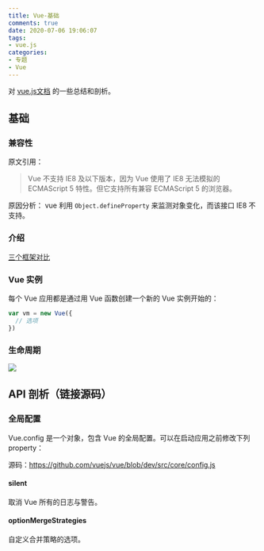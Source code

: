 ```yaml
---
title: Vue-基础
comments: true
date: 2020-07-06 19:06:07
tags:
- vue.js
categories:
- 专题
- Vue
---
```


对 [vue.js文档](https://cn.vuejs.org/v2/guide/) 的一些总结和剖析。

<!--more-->

## 基础

### 兼容性

原文引用：
> Vue 不支持 IE8 及以下版本，因为 Vue 使用了 IE8 无法模拟的 ECMAScript 5 特性。但它支持所有兼容 ECMAScript 5 的浏览器。

原因分析：
vue 利用 `Object.defineProperty` 来监测对象变化，而该接口 IE8 不支持。

### 介绍

[三个框架对比](https://cn.vuejs.org/v2/guide/comparison.html)

### Vue 实例

每个 Vue 应用都是通过用 Vue 函数创建一个新的 Vue 实例开始的：

```js
var vm = new Vue({
  // 选项
})
```

### 生命周期

![](lifecycle.png)

## API 剖析（链接源码）

### 全局配置

Vue.config 是一个对象，包含 Vue 的全局配置。可以在启动应用之前修改下列 property：

源码：https://github.com/vuejs/vue/blob/dev/src/core/config.js

#### silent

取消 Vue 所有的日志与警告。

#### optionMergeStrategies

自定义合并策略的选项。

#### 
